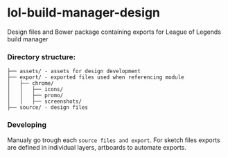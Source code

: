 # lol-build-manager-design
Design files and Bower package containing exports for League of Legends build manager

### Directory structure:
```
├── assets/ - assets for design development
├── export/ - exported files used when referencing module
│   ├── chrome/
│   │   ├── icons/
│   │   ├── promo/
│   │   ├── screenshots/
├── source/ - design files 
```

### Developing
Manualy go trough each `source files and export`. For sketch files exports are defined in individual layers, artboards to automate exports. 
